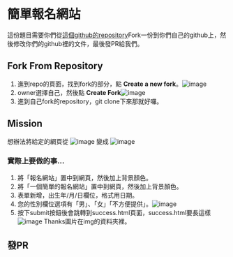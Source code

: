 # 簡單報名網站
這份題目需要你們從[這個github的repository](https://github.com/Bill-Huangz/Easy-Web)Fork一份到你們自己的github上，然後修改你們的github裡的文件，最後發PR給我們。
## Fork From Repository
1. 進到repo的頁面，找到fork的部分，點 **Create a new fork**。![image](https://i.imgur.com/oiiHz4F.png)
2. owner選擇自己，然後點 **Create Fork**![image](https://hackmd.io/_uploads/Bkj5wMziT.png)
3. 進到自己fork的repository，git clone下來那就好囉。


## Mission
想辦法將給定的網頁從
![image](https://hackmd.io/_uploads/rkczEGMsp.png)
變成
![image](https://hackmd.io/_uploads/H1RSEGMi6.png)
### 實際上要做的事...
1. 將「報名網站」置中到網頁，然後加上背景顏色。
2. 將「一個簡單的報名網站」置中到網頁，然後加上背景顏色。
3. 表單新增，出生年/月/日欄位，格式用日期。
4. 您的性別欄位選項有「男」、「女」「不方便提供」。![image](https://hackmd.io/_uploads/HkoPQMfoT.png)
5. 按下submit按鈕後會跳轉到success.html頁面，success.html要長這樣
![image](https://hackmd.io/_uploads/H1dTNfzia.png)
Thanks圖片在img的資料夾裡。

## 發PR
